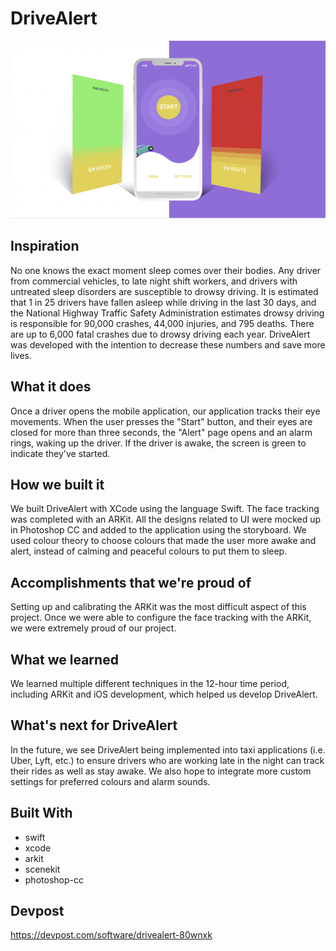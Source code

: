 # DriveAlert

![Image description](driveAlertApp.png)

## Inspiration 
No one knows the exact moment sleep comes over their bodies. Any driver from commercial vehicles, to late night shift workers, and drivers with untreated sleep disorders are susceptible to drowsy driving. It is estimated that 1 in 25 drivers have fallen asleep while driving in the last 30 days, and the National Highway Traffic Safety Administration estimates drowsy driving is responsible for 90,000 crashes, 44,000 injuries, and 795 deaths. There are up to 6,000 fatal crashes due to drowsy driving each year. DriveAlert was developed with the intention to decrease these numbers and save more lives.

## What it does  
Once a driver opens the mobile application, our application tracks their eye movements. When the user presses the "Start" button, and their eyes are closed for more than three seconds, the "Alert" page opens and an alarm rings, waking up the driver. If the driver is awake, the screen is green to indicate they've started.

## How we built it  
We built DriveAlert with XCode using the language Swift. The face tracking was completed with an ARKit. All the designs related to UI were mocked up in Photoshop CC and added to the application using the storyboard. We used colour theory to choose colours that made the user more awake and alert, instead of calming and peaceful colours to put them to sleep.

## Accomplishments that we're proud of  
Setting up and calibrating the ARKit was the most difficult aspect of this project. Once we were able to configure the face tracking with the ARKit, we were extremely proud of our project.

## What we learned  
We learned multiple different techniques in the 12-hour time period, including ARKit and iOS development, which helped us develop DriveAlert.

## What's next for DriveAlert  
In the future, we see DriveAlert being implemented into taxi applications (i.e. Uber, Lyft, etc.) to ensure drivers who are working late in the night can track their rides as well as stay awake. We also hope to integrate more custom settings for preferred colours and alarm sounds.

## Built With
- swift
- xcode
- arkit
- scenekit
- photoshop-cc

## Devpost
https://devpost.com/software/drivealert-80wnxk 
